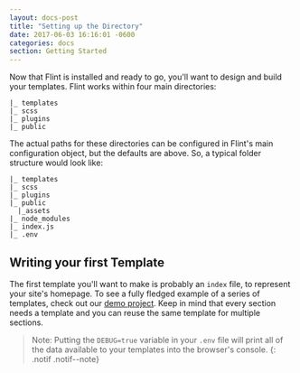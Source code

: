 ```yaml
---
layout: docs-post
title: "Setting up the Directory"
date: 2017-06-03 16:16:01 -0600
categories: docs
section: Getting Started
---
```

Now that Flint is installed and ready to go, you'll want to design and build your templates. Flint works within four main directories:

```
|_ templates
|_ scss
|_ plugins
|_ public
```

The actual paths for these directories can be configured in Flint's main configuration object, but the defaults are above. So, a typical folder structure would look like:

```
|_ templates
|_ scss
|_ plugins
|_ public
  |_assets
|_ node_modules
|_ index.js
|_ .env
```

## Writing your first Template

The first template you'll want to make is probably an `index` file, to represent your site's homepage. To see a fully fledged example of a series of templates, check out our [demo project](https://github.com/flintcms). Keep in mind that every section needs a template and you can reuse the same template for multiple sections. 

> Note: Putting the `DEBUG=true` variable in your `.env` file will print all of the data available to your templates into the browser's console.
{: .notif .notif--note}